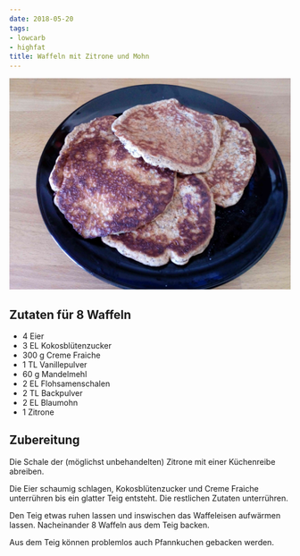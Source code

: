```yaml
---
date: 2018-05-20
tags:
- lowcarb
- highfat
title: Waffeln mit Zitrone und Mohn
---
```


![](/img/Waffeln-mit-Zitrone-und-Mohn.jpg)

## Zutaten für 8 Waffeln
- 4         Eier
- 3 EL      Kokosblütenzucker
- 300 g     Creme Fraiche
- 1 TL      Vanillepulver
- 60 g      Mandelmehl
- 2 EL      Flohsamenschalen
- 2 TL      Backpulver
- 2 EL      Blaumohn
- 1         Zitrone

## Zubereitung
Die Schale der (möglichst unbehandelten) Zitrone mit einer Küchenreibe abreiben.

Die Eier schaumig schlagen, Kokosblütenzucker und Creme Fraiche unterrühren bis ein glatter Teig entsteht. Die restlichen Zutaten unterrühren.

Den Teig etwas ruhen lassen und inswischen das Waffeleisen aufwärmen lassen.  Nacheinander 8 Waffeln aus dem Teig backen.

Aus dem Teig können problemlos auch Pfannkuchen gebacken werden.
